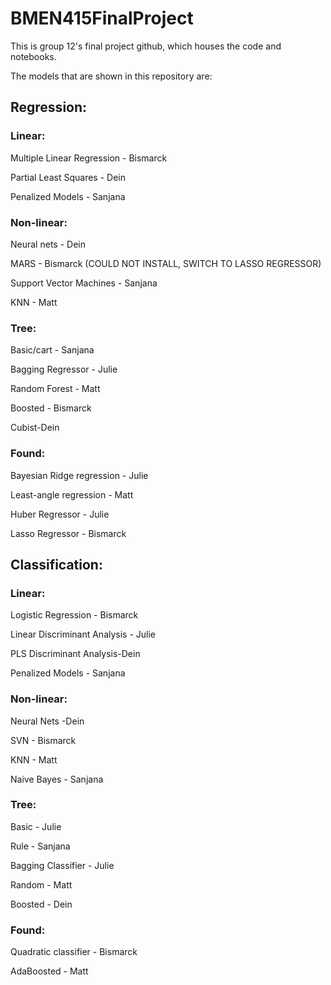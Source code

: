 # BMEN415FinalProject

This is group 12's final project github, which houses the code and notebooks.

The models that are shown in this repository are:

## Regression:
### Linear:

Multiple Linear Regression - Bismarck 

Partial Least Squares - Dein	

Penalized Models - Sanjana

### Non-linear:

Neural nets - Dein

MARS - Bismarck (COULD NOT INSTALL, SWITCH TO LASSO REGRESSOR)

Support Vector Machines - Sanjana

KNN - Matt

### Tree:

Basic/cart - Sanjana

Bagging Regressor - Julie

Random Forest	 - Matt

Boosted - Bismarck

Cubist-Dein

### Found:

Bayesian Ridge regression - Julie

Least-angle regression 	- Matt

Huber Regressor - Julie

Lasso Regressor - Bismarck



## Classification:

### Linear:

Logistic Regression - Bismarck

Linear Discriminant Analysis - Julie

PLS Discriminant Analysis-Dein

Penalized Models - Sanjana


### Non-linear:

Neural Nets -Dein

SVN - Bismarck

KNN	- Matt

Naive Bayes - Sanjana

### Tree:
Basic - Julie

Rule - Sanjana

Bagging Classifier - Julie

Random - Matt

Boosted - Dein

### Found:

Quadratic classifier - Bismarck

AdaBoosted  - Matt

